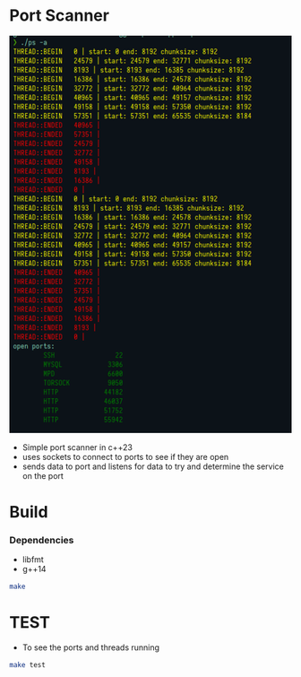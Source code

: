 # Port Scanner

![test_image](./.test.png)

- Simple port scanner in c++23
- uses sockets to connect to ports to see if they are open
- sends data to port and listens for data to try and determine the service on the port

# Build

### Dependencies

- libfmt
- g++14

```sh
make
```

# TEST

- To see the ports and threads running

```sh
make test
```
